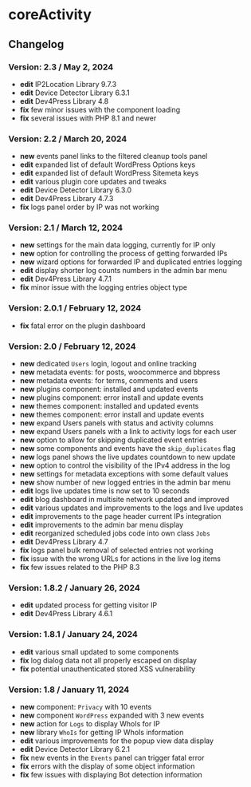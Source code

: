 # coreActivity

## Changelog

### Version: 2.3 / May 2, 2024

* **edit** IP2Location Library 9.7.3
* **edit** Device Detector Library 6.3.1
* **edit** Dev4Press Library 4.8
* **fix** few minor issues with the component loading
* **fix** several issues with PHP 8.1 and newer

### Version: 2.2 / March 20, 2024

* **new** events panel links to the filtered cleanup tools panel
* **edit** expanded list of default WordPress Options keys
* **edit** expanded list of default WordPress Sitemeta keys
* **edit** various plugin core updates and tweaks
* **edit** Device Detector Library 6.3.0
* **edit** Dev4Press Library 4.7.3
* **fix** logs panel order by IP was not working

### Version: 2.1 / March 12, 2024

* **new** settings for the main data logging, currently for IP only
* **new** option for controlling the process of getting forwarded IPs
* **new** wizard options for forwarded IP and duplicated entries logging
* **edit** display shorter log counts numbers in the admin bar menu
* **edit** Dev4Press Library 4.7.1
* **fix** minor issue with the logging entries object type

### Version: 2.0.1 / February 12, 2024

* **fix** fatal error on the plugin dashboard

### Version: 2.0 / February 12, 2024

* **new** dedicated `Users` login, logout and online tracking
* **new** metadata events: for posts, woocommerce and bbpress
* **new** metadata events: for terms, comments and users
* **new** plugins component: installed and updated events
* **new** plugins component: error install and update events
* **new** themes component: installed and updated events
* **new** themes component: error install and update events
* **new** expand Users panels with status and activity columns
* **new** expand Users panels with a link to activity logs for each user
* **new** option to allow for skipping duplicated event entries
* **new** some components and events have the `skip_duplicates` flag
* **new** logs panel shows the live updates countdown to new update
* **new** option to control the visibility of the IPv4 address in the log
* **new** settings for metadata exceptions with some default values
* **new** show number of new logged entries in the admin bar menu
* **edit** logs live updates time is now set to 10 seconds
* **edit** blog dashboard in multisite network updated and improved
* **edit** various updates and improvements to the logs and live updates
* **edit** improvements to the page header current IPs integration
* **edit** improvements to the admin bar menu display
* **edit** reorganized scheduled jobs code into own class `Jobs`
* **edit** Dev4Press Library 4.7
* **fix** logs panel bulk removal of selected entries not working
* **fix** issue with the wrong URLs for actions in the live log items
* **fix** few issues related to the PHP 8.3

### Version: 1.8.2 / January 26, 2024

* **edit** updated process for getting visitor IP
* **edit** Dev4Press Library 4.6.1

### Version: 1.8.1 / January 24, 2024

* **edit** various small updated to some components
* **fix** log dialog data not all properly escaped on display
* **fix** potential unauthenticated stored XSS vulnerability

### Version: 1.8 / January 11, 2024

* **new** component: `Privacy` with 10 events
* **new** component `WordPress` expanded with 3 new events
* **new** action for `Logs` to display WhoIs for IP
* **new** library `WhoIs` for getting IP WhoIs information
* **edit** various improvements for the popup view data display
* **edit** Device Detector Library 6.2.1
* **fix** new events in the `Events` panel can trigger fatal error
* **fix** errors with the display of some object information
* **fix** few issues with displaying Bot detection information
